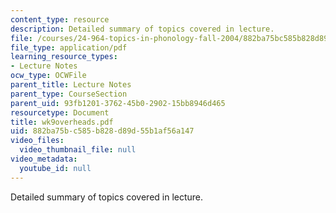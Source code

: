 ```yaml
---
content_type: resource
description: Detailed summary of topics covered in lecture.
file: /courses/24-964-topics-in-phonology-fall-2004/882ba75bc585b828d89d55b1af56a147_wk9overheads.pdf
file_type: application/pdf
learning_resource_types:
- Lecture Notes
ocw_type: OCWFile
parent_title: Lecture Notes
parent_type: CourseSection
parent_uid: 93fb1201-3762-45b0-2902-15bb8946d465
resourcetype: Document
title: wk9overheads.pdf
uid: 882ba75b-c585-b828-d89d-55b1af56a147
video_files:
  video_thumbnail_file: null
video_metadata:
  youtube_id: null
---
```

Detailed summary of topics covered in lecture.

